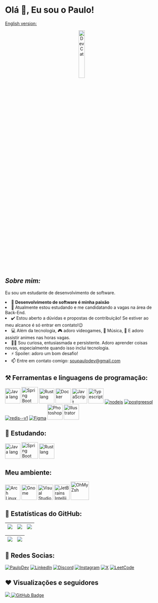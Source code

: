 # Olá 👋, Eu sou o Paulo!

[English version:](./README.md)

<div align="center">
  <img width="20%" alt="Dev Cat" src="https://i.pinimg.com/originals/81/ce/9a/81ce9aee5d87ca602d522e6bf46f7785.gif" />
</div>

## **_Sobre mim:_**

Eu sou um estudante de desenvolvimento de software.

<div>
  <li>💙 <strong>Desenvolvimento de software é minha paixão</strong></li>
  <li>🔭 Atualmente estou estudando e me candidatando a vagas na área de Back-End.</li>
 <li>✔️ Estou aberto a dúvidas e propostas de contribuição! Se estiver ao meu alcance é só entrar em contato!😉</li>
 <li>💻 Além da tecnologia, 🎮 adoro videogames, 🎵 Música, 🍿 E adoro assistir animes nas horas vagas.</li>
 <li> 👨‍💻 Sou curiosa, entusiasmada e persistente. Adoro aprender coisas novas, especialmente quando isso inclui tecnologia.</strong></li>
 <li>⚡ Spoiler: adoro um bom desafio!</strong></li>
 <li>📫 Entre em contato comigo: <a href="soupaulodev@gmail.com">soupaulodev@gmail.com</a></li>
</div>

## ⚒️ Ferramentas e linguagens de programação:

<p> 
    <a href="https://www.java.com/en/" target="_blank"><img src="https://cdn-icons-png.freepik.com/512/3291/3291669.png" width='50' alt="Java lang"/></a>
    <a href="https://spring.io/projects/spring-boot" target="_blank"><img src="https://media.licdn.com/dms/image/D4D12AQEICFOK-z0akA/article-cover_image-shrink_720_1280/0/1656604745399?e=2147483647&v=beta&t=-Fjm5QYiJOJNzJ89xGv9VYPNxMNxqIX4jscMWXB6VaM" width='54' alt="Spring Boot"/></a>
    <a href="https://www.rust-lang.org/" target="_blank"><img src="https://img.icons8.com/?size=100&id=AeV543ttZrcT&format=png&color=000000" width='50' alt="Rust lang"/></a>
    <a href="https://www.docker.com/" target="_blank"><img src="https://img.icons8.com/?size=100&id=22813&format=png&color=000000" width='50' alt="Docker"/></a>
    <a href="https://developer.mozilla.org/en-US/docs/Web/JavaScript" target="_blank"><img src="https://upload.wikimedia.org/wikipedia/commons/thumb/9/99/Unofficial_JavaScript_logo_2.svg/2048px-Unofficial_JavaScript_logo_2.svg.png" width='50' alt="JavaScript"/></a>
    <a href="https://www.typescriptlang.org/" target="_blank"><img src="https://cdn.icon-icons.com/icons2/2415/PNG/512/typescript_plain_logo_icon_146316.png" width='50' alt="Typescript"/></a>
    <a href="https://nodejs.org/en" target="_blank"><img src="https://img.icons8.com/color/48/nodejs.png" alt="nodejs"/></a>
    <a href="https://www.postgresql.org/" target="_blank"><img src="https://img.icons8.com/color/48/postgreesql.png" alt="postgreesql"/></a>
    <a href="https://redis.io/" target="_blank"><img src="https://img.icons8.com/color/48/redis--v1.png" alt="redis--v1"/></a>
    <a href="https://www.figma.com/" target="_blank"><img src="https://img.icons8.com/color/48/000000/figma--v1.png" alt="Figma"/></a>
    <a href="https://www.adobe.com/br/" target="_blank"><img src="https://upload.wikimedia.org/wikipedia/commons/thumb/a/af/Adobe_Photoshop_CC_icon.svg/1051px-Adobe_Photoshop_CC_icon.svg.png" width='50' alt="Photoshop"/></a>
    <a href="https://www.adobe.com/br/" target="_blank"><img src="https://logodownload.org/wp-content/uploads/2017/04/adobe-Illustrator-logo-2-1.png" width='50' alt="Illustrator"/></a>
</p>

## 🧠 Estudando:

<p align=""> 
    <a href="https://archlinux.org/" target="_blank"><img src="https://cdn-icons-png.freepik.com/512/3291/3291669.png" width='50' alt="Java lang"/></a>
    <a href="https://code.visualstudio.com/" target="_blank"><img src="https://media.licdn.com/dms/image/D4D12AQEICFOK-z0akA/article-cover_image-shrink_720_1280/0/1656604745399?e=2147483647&v=beta&t=-Fjm5QYiJOJNzJ89xGv9VYPNxMNxqIX4jscMWXB6VaM" width='54' alt="Spring Boot"/></a>
    <a href="https://www.rust-lang.org/" target="_blank"><img src="https://img.icons8.com/?size=100&id=AeV543ttZrcT&format=png&color=000000" width='50' alt="Rust lang"/></a>
</p>

## Meu ambiente:

<p align=""> 
    <a href="https://archlinux.org/" target="_blank"><img src="https://static-00.iconduck.com/assets.00/archlinux-icon-2048x2048-q7549ths.png" width='50' alt="Arch Linux"/></a>
    <a href="https://www.gnome.org/" target="_blank"><img src="https://static-00.iconduck.com/assets.00/desktop-environment-gnome-icon-512x512-aw23xlun.png" width='50' alt="Gnome"/></a>
    <a href="https://code.visualstudio.com/" target="_blank"><img src="https://img.icons8.com/?size=100&id=9OGIyU8hrxW5&format=png&color=000000" width='50' alt="Visual Studio Code"/></a>
    <a href="https://www.jetbrains.com/idea/" target="_blank"><img src="https://miro.medium.com/v2/resize:fit:1400/1*YjIinvnmIK5niQGZeg5etw.png" width='50' alt="JetBrains Intellij Idea Community"/></a>
    <a href="https://ohmyz.sh/" target="_blank"><img src="https://upload.wikimedia.org/wikipedia/commons/1/1e/Oh_My_Zsh_logo.png" width='60' alt="OhMyZsh"/></a>
</p>

## 👀 Estatísticas do GitHub:

| ![](http://github-profile-summary-cards.vercel.app/api/cards/stats?username=soupaulodev&theme=nord_dark) | ![](http://github-profile-summary-cards.vercel.app/api/cards/repos-per-language?username=soupaulodev&hide=Html&theme=nord_dark) | ![](http://github-profile-summary-cards.vercel.app/api/cards/most-commit-language?username=soupaulodev&theme=nord_dark) |
| :------------------------------------------------------------------------------------------------------: | :-----------------------------------------------------------------------------------------------------------------------------: | :---------------------------------------------------------------------------------------------------------------------: |

| ![](http://github-profile-summary-cards.vercel.app/api/cards/profile-details?username=soupaulodev&theme=nord_dark) | ![](https://github-readme-streak-stats.herokuapp.com/?user=soupaulodev&hide_border=false&date_format=M%20j%5B%2C%20Y%5D&background=2D3742&stroke=2D3742&ring=6bbbca&fire=6bbbca&currStreakNum=fff&sideNums=6bbbca&currStreakLabel=6bbbca&sideLabels=fff&dates=fff) |
| :----------------------------------------------------------------------------------------------------------------: | :----------------------------------------------------------------------------------------------------------------------------------------------------------------------------------------------------------------------------------------------------------------: |

## 📣 Redes Socias:

[![PauloDev](https://img.shields.io/badge/soupaulodev-273542?style=for-the-badge&logo=supabase&logoColor=white)](https://soupaulodev.com.br/)
[![LinkedIn](https://img.shields.io/badge/LinkedIn-0077B5?style=for-the-badge&logo=linkedin&logoColor=white)](https://www.linkedin.com/in/soupaulodev/)
[![Discord](https://img.shields.io/badge/Discord-7289DA?style=for-the-badge&logo=discord&logoColor=white)](https://discord.com/channels/@soupaulodev/)
[![Instagram](https://img.shields.io/badge/-Instagram-%23E4405F?style=for-the-badge&logo=instagram&logoColor=white)](https://www.instagram.com/soupaulodev/)
[![X](https://img.shields.io/badge/X-000?style=for-the-badge&logo=x)](https://x.com/soupaulodev)
[![LeetCode](https://img.shields.io/badge/leetcode-dd7100?style=for-the-badge&logo=leetcode&logoColor=white)](https://leetcode.com/u/soupaulodev/)

## ❤ Visualizações e seguidores

<a href="https://github.com/Meghna-DAS/github-profile-views-counter">
    <img src="https://komarev.com/ghpvc/?username=soupaulodev">
</a>
<a href="https://github.com/soupaulodev?tab=followers"><img src="https://img.shields.io/github/followers/soupaulodev?label=Followers&style=social" alt="GitHub Badge"></a>
